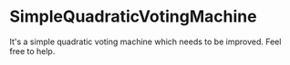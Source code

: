 # SimpleQuadraticVotingMachine
It's a simple quadratic voting machine which needs to be improved. Feel free to help.
